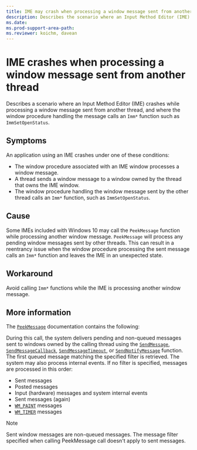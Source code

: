 ```yaml
---
title: IME may crash when processing a window message sent from another thread
description: Describes the scenario where an Input Method Editor (IME) may crash when processing a window message sent from another thread, where the window procedure handling the message calls an Imm* function, such as ImmSetOpenStatus.
ms.date: 
ms.prod-support-area-path: 
ms.reviewer: koichm, davean
---
```

# IME crashes when processing a window message sent from another thread

Describes a scenario where an Input Method Editor (IME) crashes while processing a window message sent from another thread, and where the window procedure handling the message calls an `Imm*` function such as `ImmSetOpenStatus`.

## Symptoms

An application using an IME crashes under one of these conditions:

- The window procedure associated with an IME window processes a window message.
- A thread sends a window message to a window owned by the thread that owns the IME window.
- The window procedure handling the window message sent by the other thread calls an `Imm*` function, such as `ImmSetOpenStatus`.

## Cause

Some IMEs included with Windows 10 may call the `PeekMessage` function while processing another window message. `PeekMessage` will process any pending window messages sent by other threads. This can result in a reentrancy issue when the window procedure processing the sent message calls an `Imm*` function and leaves the IME in an unexpected state.

## Workaround

Avoid calling `Imm*` functions while the IME is processing another window message.

## More information

The [`PeekMessage`](https://docs.microsoft.com/windows/win32/api/winuser/nf-winuser-peekmessagea) documentation contains the following:

During this call, the system delivers pending and non-queued messages sent to windows owned by the calling thread using the [`SendMessage`](https://docs.microsoft.com/windows/desktop/api/winuser/nf-winuser-sendmessage), [`SendMessageCallback`](https://docs.microsoft.com/windows/desktop/api/winuser/nf-winuser-sendmessagecallbacka), [`SendMessageTimeout`](https://docs.microsoft.com/windows/desktop/api/winuser/nf-winuser-sendmessagetimeouta), or [`SendNotifyMessage`](https://docs.microsoft.com/windows/desktop/api/winuser/nf-winuser-sendnotifymessagea) function. The first queued message matching the specified filter is retrieved. The system may also process internal events. If no filter is specified, messages are processed in this order:

- Sent messages
- Posted messages
- Input (hardware) messages and system internal events
- Sent messages (again)
- [`WM_PAINT`](https://docs.microsoft.com/windows/desktop/gdi/wm-paint) messages
- [`WM_TIMER`](https://docs.microsoft.com/windows/desktop/winmsg/wm-timer) messages

> [!NOTE]
> Sent window messages are non-queued messages. The message filter specified when calling PeekMessage call doesn't apply to sent messages.
